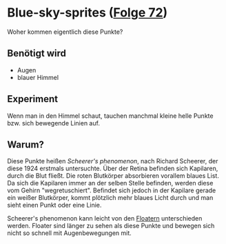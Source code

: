 # Blue-sky-sprites ([Folge 72](http://minkorrekt.de/minkorrekt-folge-72-strassenlampenbuffet/))

Woher kommen eigentlich diese Punkte?

## Benötigt wird
- Augen
- blauer Himmel

## Experiment
Wenn man in den Himmel schaut, tauchen manchmal kleine helle Punkte bzw. sich bewegende Linien auf.

## Warum?
Diese Punkte heißen *Scheerer's phenomenon*, nach Richard Scheerer, der diese 1924 erstmals untersuchte. Über der Retina befinden sich Kapilaren, durch die Blut fließt. Die roten Blutkörper absorbieren vorallem blaues List. Da sich die Kapilaren immer an der selben Stelle befinden, werden diese vom Gehirn "wegretuschiert". Befindet sich jedoch in der Kapilare gerade ein weißer Blutkörper, kommt plötzlich mehr blaues Licht durch und man sieht einen Punkt oder eine Linie.

Scheerer's phenomenon kann leicht von den [Floatern](https://de.wikipedia.org/wiki/Mouches_volantes) unterschieden werden. Floater sind länger zu sehen als diese Punkte und bewegen sich nicht so schnell mit Augenbewegungen mit.
